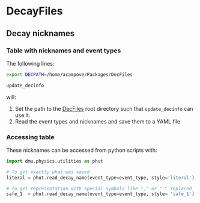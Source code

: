 # DecayFiles

## Decay nicknames

### Table with nicknames and event types

The following lines:

```bash
export DECPATH=/home/acampove/Packages/DecFiles

update_decinfo
```

will:

1. Set the path to the [DecFiles](https://gitlab.cern.ch/lhcb-datapkg/Gen/DecFiles)
root directory such that `update_decinfo` can use it.
1. Read the event types and nicknames and save them to a YAML file

### Accessing table

These nicknames can be accessed from python scripts with:

```python
import dmu.physics.utilities as phut

# To get exactly what was saved
literal = phut.read_decay_name(event_type=event_type, style='literal')

# To get representation with special symbols like "," or "-" replaced
safe_1  = phut.read_decay_name(event_type=event_type, style= 'safe_1')
```
